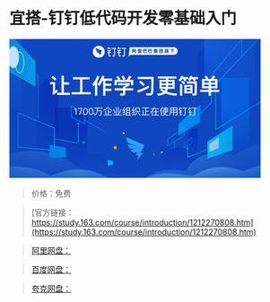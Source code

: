 # 宜搭-钉钉低代码开发零基础入门

![img](../../../assets/study163/free/a13830ce84304f329c0db4768d02ba7b.jpg)

> 价格：免费

> [官方链接：https://study.163.com/course/introduction/1212270808.htm](https://study.163.com/course/introduction/1212270808.htm)

> [阿里网盘：]()

> [百度网盘：]()

> [夸克网盘：]()

